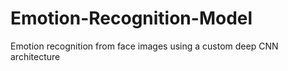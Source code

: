 # Emotion-Recognition-Model
Emotion recognition from face images using a custom deep CNN architecture
